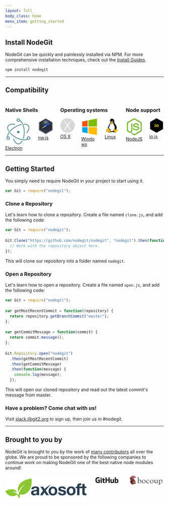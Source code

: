 ```yaml
---
layout: full
body_class: home
menu_item: getting_started
---
```


## Install NodeGit

NodeGit can be quickly and painlessly installed via NPM. For more
comprehensive installation techniques, check out the
[Install Guides](/guides/install/).

```bash
npm install nodegit
```

* * *

## Compatibility

<div class="columns compatibility">
  <div class="column">
    <h3>Native Shells</h3>
    <div class="columns">
      <div class="column">
        <a href="http://github.com/atom/electron">
          <img src="/img/electron.svg"/>
        </a>
        <a href="/guides/install/electron/">
        Electron
        </a>
      </div>
      <div class="column">
        <a href="http://nwjs.io">
          <img src="/img/nwjs.png"/>
        </a>
        <a href="/guides/install/nw.js/">
        nw.js
        </a>
      </div>
    </div>
  </div>
  <div class="column">
    <h3>Operating systems</h3>
    <div class="columns">
      <div class="column">
        <a href="http://apple.com/osx">
          <img src="/img/osx.png"/> OS X
        </a>
      </div>
      <div class="column">
        <a href="http://microsoft.com/windows">
          <img src="/img/windows.png"/> Windows
        </a>
      </div>
      <div class="column">
        <a href="http://linux.com">
          <img src="/img/linux.png"/> Linux
        </a>
      </div>
    </div>
  </div>
  <div class="column">
    <h3>Node support</h3>
    <div class="columns">
      <div class="column">
        <a href="http://nodejs.org">
          <img src="/img/nodejs.png"/> NodeJS
        </a>
      </div>
      <div class="column">
        <a href="https://iojs.org">
          <img src="/img/iojs.png"/> io.js
        </a>
      </div>
    </div>
  </div>
</div>

* * *

## Getting Started

You simply need to require NodeGit in your project to start using it.

``` javascript
var Git = require("nodegit");
```

### <a name="clone-a-repository"></a>Clone a Repository

Let's learn how to clone a repository. Create a file named `clone.js`,
and add the following code:

``` javascript
var Git = require("nodegit");

Git.Clone("https://github.com/nodegit/nodegit", "nodegit").then(function(repository) {
  // Work with the repository object here.
});
```

This will clone our repository into a folder named `nodegit`.

### <a name="open-a-repository"></a>Open a Repository

Let's learn how to open a repository. Create a file named `open.js`,
and add the following code:

``` javascript
var Git = require("nodegit");

var getMostRecentCommit = function(repository) {
  return repository.getBranchCommit("master");
};

var getCommitMessage = function(commit) {
  return commit.message();
};

Git.Repository.open("nodegit")
  .then(getMostRecentCommit)
  .then(getCommitMessage)
  .then(function(message) {
    console.log(message);
  });
```

This will open our cloned repository and read out the latest commit's message from master.

### Have a problem? Come chat with us!

Visit [slack.libgit2.org](http://slack.libgit2.org/) to sign up, then join us in #nodegit.

* * *

## <a name="brought-to-you-by"></a>Brought to you by

NodeGit is brought to you by the work of [many contributors](https://github.com/nodegit/nodegit/graphs/contributors) all over the globe. We are proud to be sponsored by the following companies to continue work on making NodeGit one of the best native node modules around!

<div class="columns logos">
  <div class="column">
    <a class="axosoft" target="_blank" href="https://axosoft.com">
      <img src="/img/axosoft.svg">
    </a>
  </div>
  <div class="column">
    <a class="github" target="_blank" href="https://github.com">
      <img src="/img/github.png">
    </a>
  </div>
  <div class="column">
    <a class="bocoup" target="_blank" href="https://bocoup.com">
      <img src="/img/bocoup.png">
    </a>
  </div>
</div>
